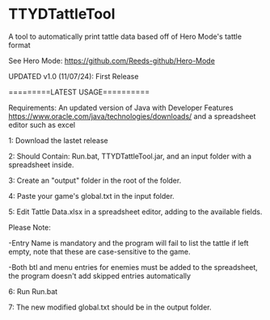 # TTYDTattleTool
A tool to automatically print tattle data based off of Hero Mode's tattle format

See Hero Mode: https://github.com/Reeds-github/Hero-Mode 

UPDATED v1.0 (11/07/24): First Release

=========LATEST USAGE==========

Requirements: An updated version of Java with Developer Features
https://www.oracle.com/java/technologies/downloads/
and a spreadsheet editor such as excel

1: Download the lastet release

2: Should Contain: Run.bat, TTYDTattleTool.jar, and an input folder with a spreadsheet inside.

3: Create an "output" folder in the root of the folder.

4: Paste your game's global.txt in the input folder.

5: Edit Tattle Data.xlsx in a spreadsheet editor, adding to the available fields.
      
Please Note:
        
-Entry Name is mandatory and the program will fail to list the tattle if left empty, note that these are case-sensitive to the game.

-Both btl and menu entries for enemies must be added to the spreadsheet, the program doesn't add skipped entries automatically

6: Run Run.bat

7: The new modified global.txt should be in the output folder.

